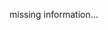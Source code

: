 missing information...

<!---
Isenfrost/Isenfrost is a ✨ special ✨ repository because its `README.md` (this file) appears on your GitHub profile.
You can click the Preview link to take a look at your changes.
--->
